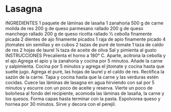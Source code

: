# Lasagna
INGREDIENTES
1 paquete de láminas de lasaña
1 zanahoria
500 g de carne molida de res
200 g de queso parmesano rallado
200 g de queso manchego rallado
200 g de queso ricotta rallado
½ cebolla finamente picada
2 dientes de ajo finamente picados
1 raja de apio finamente picado
4 jitomates sin semillas y en cubos
2 tazas de puré de tomate
1 taza de caldo de res
2 hojas de laurel
¼ taza de aceite de oliva
Sal y pimienta al gusto
INSTRUCCIONES
Precalienta el horno a 180° C.
Aparte, acitrona la cebolla y el ajo.Agrega el apio y la zanahoria y cocina por 5 minutos.
Añade la carne y salpimienta. Cocina por 5 minutos y agrega el jitomate y cocina hasta que suelte jugo. Agrega el puré, las hojas de laurel y el caldo de res.
Rectifica la sazón de la carne.
Tapa y cocina hasta que la carne y las verduras estén cocidas. Cuece las láminas de lasagna en agua hirviendo con sal por 5 minutos y escurre con un poco de aceite y reserva.
Vierte un poco de boloñesa al fondo del recipiente, acomoda las láminas de lasaña, la carne y los quesos. Forma capas hasta terminar con la pasta.
Espolvorea queso y hornea por 30 minutos.
Sirve y decora con el perejil.
